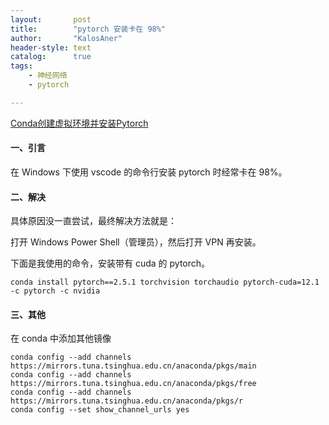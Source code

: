 ```yaml
---
layout:       post
title:        "pytorch 安装卡在 98%"
author:       "KalosAner"
header-style: text
catalog:      true
tags:
    - 神经网络
    - pytorch

---
```


[Conda创建虚拟环境并安装Pytorch](https://kalosaner.github.io/academic/2024-11-30-Conda%E5%88%9B%E5%BB%BA%E8%99%9A%E6%8B%9F%E7%8E%AF%E5%A2%83%E5%B9%B6%E5%AE%89%E8%A3%85Pytorch/)

#### 一、引言

在 Windows 下使用 vscode 的命令行安装 pytorch 时经常卡在 98%。

#### 二、解决

具体原因没一直尝试，最终解决方法就是：

打开 Windows Power Shell（管理员），然后打开 VPN 再安装。

下面是我使用的命令，安装带有 cuda 的 pytorch。

```
conda install pytorch==2.5.1 torchvision torchaudio pytorch-cuda=12.1 -c pytorch -c nvidia
```



#### 三、其他

在 conda 中添加其他镜像

```
conda config --add channels https://mirrors.tuna.tsinghua.edu.cn/anaconda/pkgs/main
conda config --add channels https://mirrors.tuna.tsinghua.edu.cn/anaconda/pkgs/free
conda config --add channels https://mirrors.tuna.tsinghua.edu.cn/anaconda/pkgs/r
conda config --set show_channel_urls yes
```


